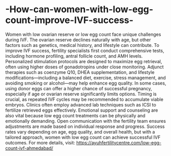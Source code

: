 # -How-can-women-with-low-egg-count-improve-IVF-success-

Women with low ovarian reserve or low egg count face unique challenges during IVF. The ovarian reserve declines naturally with age, but other factors such as genetics, medical history, and lifestyle can contribute. To improve IVF success, fertility specialists first conduct comprehensive tests, including hormone profiling, antral follicle count, and AMH levels. Personalized stimulation protocols are designed to maximize egg retrieval, often using higher doses of gonadotropins under close monitoring. Adjunct therapies such as coenzyme Q10, DHEA supplementation, and lifestyle modifications—including a balanced diet, exercise, stress management, and avoiding smoking or alcohol—may help enhance egg quality. In some cases, using donor eggs can offer a higher chance of successful pregnancy, especially if age or ovarian reserve significantly limits options. Timing is crucial, as repeated IVF cycles may be recommended to accumulate viable embryos. Clinics often employ advanced lab techniques such as ICSI to fertilize retrieved eggs effectively. Emotional support and counseling are also vital because low egg count treatments can be physically and emotionally demanding. Open communication with the fertility team ensures adjustments are made based on individual response and progress. Success rates vary depending on age, egg quality, and overall health, but with a tailored approach, women with low egg count can achieve successful IVF outcomes. For more details, visit: https://ayuhfertilitycentre.com/low-egg-count-ivf-ahmedabad/

